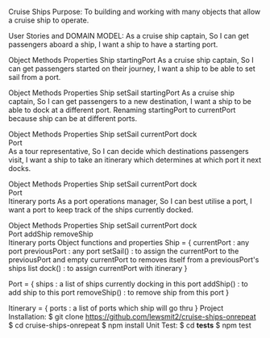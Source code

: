 Cruise Ships
Purpose:
To building and working with many objects that allow a cruise ship to operate.

User Stories and DOMAIN MODEL:
As a cruise ship captain, So I can get passengers aboard a ship, I want a ship to have a starting port.

Object	Methods	Properties
Ship		startingPort
As a cruise ship captain, So I can get passengers started on their journey, I want a ship to be able to set sail from a port.

Object	Methods	Properties
Ship	setSail	startingPort
As a cruise ship captain, So I can get passengers to a new destination, I want a ship to be able to dock at a different port. Renaming startingPort to currentPort because ship can be at different ports.

Object	Methods	Properties
Ship	setSail	currentPort
dock	
Port		
As a tour representative, So I can decide which destinations passengers visit, I want a ship to take an itinerary which determines at which port it next docks.

Object	Methods	Properties
Ship	setSail	currentPort
dock	
Port		
Itinerary		ports
As a port operations manager, So I can best utilise a port, I want a port to keep track of the ships currently docked.

Object	Methods	Properties
Ship	setSail	currentPort
dock	
Port	addShip	
removeShip	
Itinerary		ports
Object functions and properties
Ship = {
    currentPort : any port
    previousPort : any port
    setSail() : to assign the currentPort to the previousPort and empty currentPort 
                to removes itself from a previousPort's ships list
    dock() : to assign currentPort with itinerary 
}

Port = {
    ships : a list of ships currently docking in this port
    addShip() : to add ship to this port
    removeShip() : to remove ship from this port
}

Itinerary = {
    ports : a list of ports which ship will go thru
}
Project Installation:
$ git clone https://github.com/lewsmit2/cruise-ships-onrepeat
$ cd cruise-ships-onrepeat
$ npm install
Unit Test:
$ cd __tests__
$ npm test